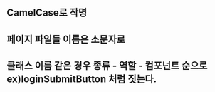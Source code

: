 ## CamelCase로 작명

## 페이지 파일들 이름은 소문자로

## 클래스 이름 같은 경우 종류 - 역할 - 컴포넌트 순으로 ex)loginSubmitButton 처럼 짓는다.
